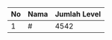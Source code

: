 | No | Nama            | Jumlah Level |
|----|-----------------|--------------|
| 1  | #    |    4542        |
